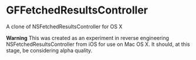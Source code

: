 GFFetchedResultsController
==========================

A clone of NSFetchedResultsController for OS X

**Warning** This was created as an experiment in reverse engineering NSFetchedResultsController from iOS for use on Mac OS X. It should, at this stage, be considering alpha quality.
